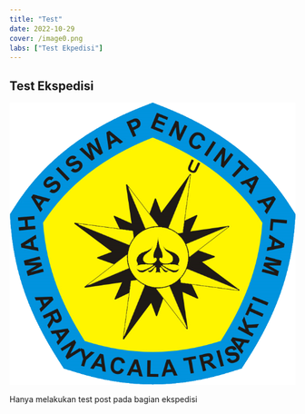 ```yaml
---
title: "Test"
date: 2022-10-29
cover: /image0.png
labs: ["Test Ekpedisi"]
---
```


Test Ekspedisi
--------------

<div align="center">
    <img src="media/test/image0.png">
</div>

Hanya melakukan test post pada bagian ekspedisi
